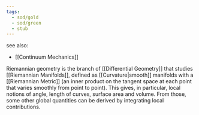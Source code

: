 ```yaml
---
tags:
  - sod/gold
  - sod/green
  - stub
---
```

see also:
- [[Continuum Mechanics]]

Riemannian geometry is the branch of [[Differential Geometry]] that studies [[Riemannian Manifolds]], defined as [[Curvature|smooth]] manifolds with a [[Riemannian Metric]] (an inner product on the tangent space at each point that varies smoothly from point to point). This gives, in particular, local notions of angle, length of curves, surface area and volume. From those, some other global quantities can be derived by integrating local contributions.